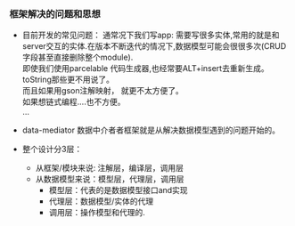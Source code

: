 ### 框架解决的问题和思想
 * 目前开发的常见问题：
   通常况下我们写app: 需要写很多实体,常用的就是和server交互的实体.在版本不断迭代的情况下,数据模型可能会很很多次(CRUD 字段甚至直接删除整个module).
<br>即使我们使用parcelable 代码生成器,也经常要ALT+insert去重新生成。toString那些更不用说了。
<br>而且如果用gson注解映射， 就更不太方便了。
<br>如果想链式编程....也不方便。
<br>...

 * data-mediator 数据中介者者框架就是从解决数据模型遇到的问题开始的。
   
 * 整个设计分3层： 
   * 从框架/模块来说: 注解层，编译层，调用层
   * 从数据模型来说：模型层，代理层，调用层
      * 模型层：代表的是数据模型接口and实现
      * 代理层：数据模型/实体的代理
      * 调用层：操作模型和代理的.
